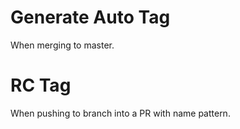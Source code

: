 # Generate Auto Tag

When merging to master.

# RC Tag

When pushing to branch into a PR with name pattern.
